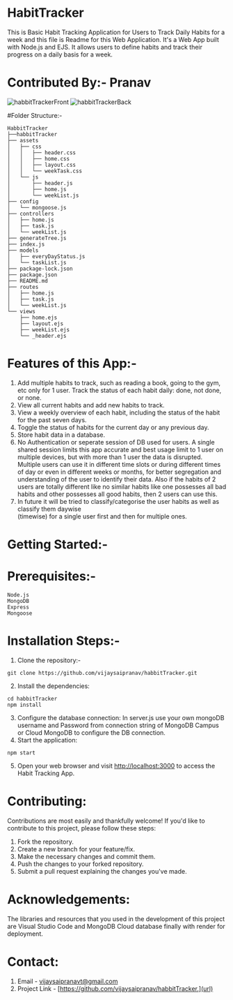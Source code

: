# HabitTracker
This is Basic Habit Tracking Application for Users to Track Daily Habits for a week and this file is Readme for this Web Application. It's a Web App built with Node.js and EJS. It allows users to define habits and track their progress on a daily basis for a week.
# Contributed By:- Pranav

![habbitTrackerFront](https://github.com/vijaysaipranav/habbitTracker/assets/113119849/618fce3b-8bf3-4d1d-b4f5-3b35b3de7e2c)
![habbitTrackerBack](https://github.com/vijaysaipranav/habbitTracker/assets/113119849/62d174d6-9301-4c1a-88dc-331122df710c)

#Folder Structure:-

```
HabbitTracker
├──habbitTracker
├── assets
│   ├── css
│   │   ├── header.css
│   │   ├── home.css
│   │   ├── layout.css
│   │   └── weekTask.css
│   └── js
│       ├── header.js
│       ├── home.js
│       └── weekList.js
├── config
│   └── mongoose.js
├── controllers
│   ├── home.js
│   ├── task.js
│   └── weekList.js
├── generateTree.js
├── index.js
├── models
│   ├── everyDayStatus.js
│   └── taskList.js
├── package-lock.json
├── package.json
├── README.md
├── routes
│   ├── home.js
│   ├── task.js
│   └── weekList.js
└── views
    ├── home.ejs
    ├── layout.ejs
    ├── weekList.ejs
    └── _header.ejs
```

# Features of this App:-

1. Add multiple habits to track, such as reading a book, going to the gym, etc only for 1 user.
   Track the status of each habit daily: done, not done, or none.
2. View all current habits and add new habits to track.
3. View a weekly overview of each habit, including the status of the habit for the past seven days.
4. Toggle the status of habits for the current day or any previous day.
5. Store habit data in a database.
6. No Authentication or seperate session of DB used for users. A single shared session limits this app 
   accurate and best usage limit to 1 user on multiple devices, but with more than 1 user the data is 
   disrupted. Multiple users can use it in different time slots or during different times of day or even in 
   different weeks or months, for better segregation and understanding of the user to identify their data. 
   Also if the habits of 2 users are totally different like no similar habits like one possesses all bad 
   habits and other possesses all good habits, then 2 users can use this.
7. In future it will be tried to classify/categorise the user habits as well as classify them daywise 		 
   (timewise) for a single user first and then for multiple ones.

# Getting Started:-
# Prerequisites:-
```
Node.js
MongoDB
Express
Mongoose
```
# Installation Steps:-
1. Clone the repository:-
```
git clone https://github.com/vijaysaipranav/habbitTracker.git
```
2. Install the dependencies:
```
cd habbitTracker
npm install
```
3. Configure the database connection:
In server.js use your own mongoDB username and Password from connection string of MongoDB Campus or Cloud MongoDB to configure the DB connection.
4. Start the application:
```
npm start
```
5. Open your web browser and visit [http://localhost:3000](url) to access the Habit Tracking App.

# Contributing:
Contributions are most easily and thankfully welcome! If you'd like to contribute to this project, please follow these steps:

1. Fork the repository.
2. Create a new branch for your feature/fix.
3. Make the necessary changes and commit them.
4. Push the changes to your forked repository.
5. Submit a pull request explaining the changes you've made.

# Acknowledgements:
The libraries and resources that you used in the development of this project are Visual Studio Code and MongoDB Cloud database finally with render for deployment.

# Contact:

1. Email - [vijaysaipranavt@gmail.com](url)
2. Project Link - [https://github.com/vijaysaipranav/habbitTracker.](url)
